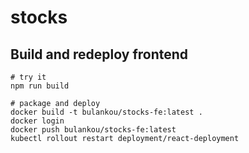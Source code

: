 # stocks


## Build and redeploy frontend
```
# try it
npm run build

# package and deploy
docker build -t bulankou/stocks-fe:latest .
docker login
docker push bulankou/stocks-fe:latest
kubectl rollout restart deployment/react-deployment
```
